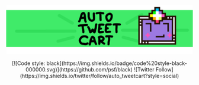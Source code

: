 
![Auto Tweetcart Cover](artwork/cover-gitlab.png "Auto Tweetcart Cover")
<center>
[![Code style: black](https://img.shields.io/badge/code%20style-black-000000.svg)](https://github.com/psf/black)
![Twitter Follow](https://img.shields.io/twitter/follow/auto_tweetcart?style=social)
</center>
